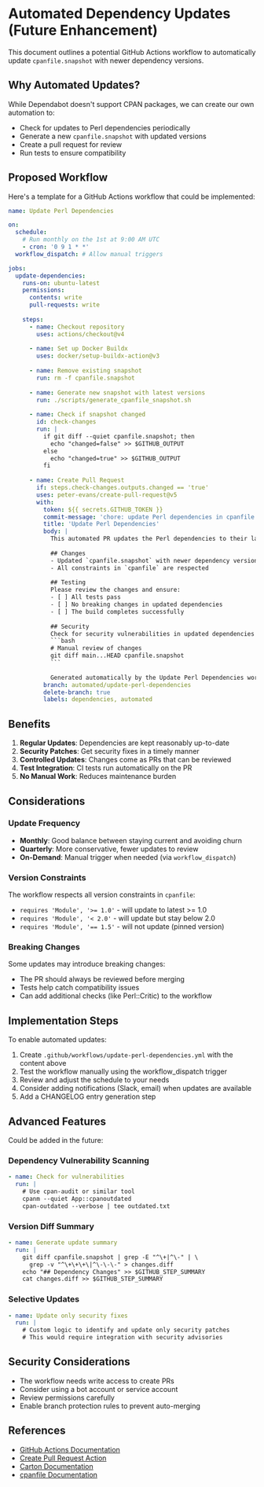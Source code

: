 # Automated Dependency Updates (Future Enhancement)

This document outlines a potential GitHub Actions workflow to automatically update `cpanfile.snapshot` with newer dependency versions.

## Why Automated Updates?

While Dependabot doesn't support CPAN packages, we can create our own automation to:
- Check for updates to Perl dependencies periodically
- Generate a new `cpanfile.snapshot` with updated versions
- Create a pull request for review
- Run tests to ensure compatibility

## Proposed Workflow

Here's a template for a GitHub Actions workflow that could be implemented:

```yaml
name: Update Perl Dependencies

on:
  schedule:
    # Run monthly on the 1st at 9:00 AM UTC
    - cron: '0 9 1 * *'
  workflow_dispatch: # Allow manual triggers

jobs:
  update-dependencies:
    runs-on: ubuntu-latest
    permissions:
      contents: write
      pull-requests: write
    
    steps:
      - name: Checkout repository
        uses: actions/checkout@v4
      
      - name: Set up Docker Buildx
        uses: docker/setup-buildx-action@v3
      
      - name: Remove existing snapshot
        run: rm -f cpanfile.snapshot
      
      - name: Generate new snapshot with latest versions
        run: ./scripts/generate_cpanfile_snapshot.sh
      
      - name: Check if snapshot changed
        id: check-changes
        run: |
          if git diff --quiet cpanfile.snapshot; then
            echo "changed=false" >> $GITHUB_OUTPUT
          else
            echo "changed=true" >> $GITHUB_OUTPUT
          fi
      
      - name: Create Pull Request
        if: steps.check-changes.outputs.changed == 'true'
        uses: peter-evans/create-pull-request@v5
        with:
          token: ${{ secrets.GITHUB_TOKEN }}
          commit-message: 'chore: update Perl dependencies in cpanfile.snapshot'
          title: 'Update Perl Dependencies'
          body: |
            This automated PR updates the Perl dependencies to their latest compatible versions.
            
            ## Changes
            - Updated `cpanfile.snapshot` with newer dependency versions
            - All constraints in `cpanfile` are respected
            
            ## Testing
            Please review the changes and ensure:
            - [ ] All tests pass
            - [ ] No breaking changes in updated dependencies
            - [ ] The build completes successfully
            
            ## Security
            Check for security vulnerabilities in updated dependencies using:
            ```bash
            # Manual review of changes
            git diff main...HEAD cpanfile.snapshot
            ```
            
            Generated automatically by the Update Perl Dependencies workflow.
          branch: automated/update-perl-dependencies
          delete-branch: true
          labels: dependencies, automated
```

## Benefits

1. **Regular Updates**: Dependencies are kept reasonably up-to-date
2. **Security Patches**: Get security fixes in a timely manner
3. **Controlled Updates**: Changes come as PRs that can be reviewed
4. **Test Integration**: CI tests run automatically on the PR
5. **No Manual Work**: Reduces maintenance burden

## Considerations

### Update Frequency

- **Monthly**: Good balance between staying current and avoiding churn
- **Quarterly**: More conservative, fewer updates to review
- **On-Demand**: Manual trigger when needed (via `workflow_dispatch`)

### Version Constraints

The workflow respects all version constraints in `cpanfile`:
- `requires 'Module', '>= 1.0'` - will update to latest >= 1.0
- `requires 'Module', '< 2.0'` - will update but stay below 2.0
- `requires 'Module', '== 1.5'` - will not update (pinned version)

### Breaking Changes

Some updates may introduce breaking changes:
- The PR should always be reviewed before merging
- Tests help catch compatibility issues
- Can add additional checks (like Perl::Critic) to the workflow

## Implementation Steps

To enable automated updates:

1. Create `.github/workflows/update-perl-dependencies.yml` with the content above
2. Test the workflow manually using the workflow_dispatch trigger
3. Review and adjust the schedule to your needs
4. Consider adding notifications (Slack, email) when updates are available
5. Add a CHANGELOG entry generation step

## Advanced Features

Could be added in the future:

### Dependency Vulnerability Scanning

```yaml
- name: Check for vulnerabilities
  run: |
    # Use cpan-audit or similar tool
    cpanm --quiet App::cpanoutdated
    cpan-outdated --verbose | tee outdated.txt
```

### Version Diff Summary

```yaml
- name: Generate update summary
  run: |
    git diff cpanfile.snapshot | grep -E "^\+|^\-" | \
      grep -v "^\+\+\+\|^\-\-\-" > changes.diff
    echo "## Dependency Changes" >> $GITHUB_STEP_SUMMARY
    cat changes.diff >> $GITHUB_STEP_SUMMARY
```

### Selective Updates

```yaml
- name: Update only security fixes
  run: |
    # Custom logic to identify and update only security patches
    # This would require integration with security advisories
```

## Security Considerations

- The workflow needs write access to create PRs
- Consider using a bot account or service account
- Review permissions carefully
- Enable branch protection rules to prevent auto-merging

## References

- [GitHub Actions Documentation](https://docs.github.com/en/actions)
- [Create Pull Request Action](https://github.com/peter-evans/create-pull-request)
- [Carton Documentation](https://metacpan.org/pod/Carton)
- [cpanfile Documentation](https://metacpan.org/pod/cpanfile)

